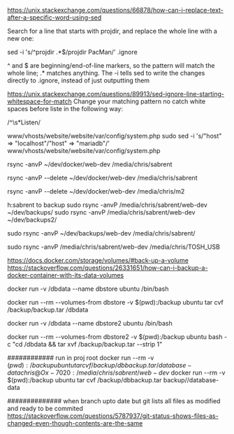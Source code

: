 https://unix.stackexchange.com/questions/66878/how-can-i-replace-text-after-a-specific-word-using-sed



Search for a line that starts with projdir, and replace the whole line with a new one:

sed -i 's/^projdir .*$/projdir PacMan/' .ignore

^ and $ are beginning/end-of-line markers, so the pattern will match the whole line; .* matches anything. The -i tells sed to write the changes directly to .ignore, instead of just outputting them

https://unix.stackexchange.com/questions/89913/sed-ignore-line-starting-whitespace-for-match
Change your matching pattern no catch white spaces before liste in the following way:

/^\s*Listen/

www/vhosts/website/website/var/config/system.php
sudo sed -i 's/"host" => "localhost"/"host" => "mariadb"/' www/vhosts/website/website/var/config/system.php

rsync -anvP ~/dev/docker/web-dev /media/chris/sabrent

rsync -anvP --delete ~/dev/docker/web-dev /media/chris/sabrent

rsync -anvP --delete ~/dev/docker/web-dev /media/chris/m2


h:sabrent to backup
sudo rsync -anvP /media/chris/sabrent/web-dev ~/dev/backups/
sudo rsync -anvP /media/chris/sabrent/web-dev ~/dev/backups2/

sudo rsync -anvP ~/dev/backups/web-dev /media/chris/sabrent/


sudo rsync -anvP /media/chris/sabrent/web-dev /media/chris/TOSH_USB


https://docs.docker.com/storage/volumes/#back-up-a-volume
https://stackoverflow.com/questions/26331651/how-can-i-backup-a-docker-container-with-its-data-volumes

docker run -v /dbdata --name dbstore ubuntu /bin/bash

docker run --rm --volumes-from dbstore -v $(pwd):/backup ubuntu tar cvf /backup/backup.tar /dbdata

docker run -v /dbdata --name dbstore2 ubuntu /bin/bash

docker run --rm --volumes-from dbstore2 -v $(pwd):/backup ubuntu bash -c "cd /dbdata && tar xvf /backup/backup.tar --strip 1"


############
run in proj root 
docker run --rm -v $(pwd):/backup ubuntu tar cvf /backup/dbbackup.tar /database-data
chris@Ox-7020:/media/chris/sabrent/web-dev$ docker run --rm  -v $(pwd):/backup ubuntu tar cvf /backup/dbbackup.tar backup//database-data


##############
when branch upto date but git lists all files as modified and ready to be commited
https://stackoverflow.com/questions/5787937/git-status-shows-files-as-changed-even-though-contents-are-the-same


